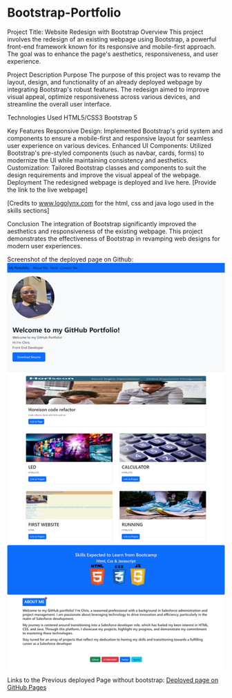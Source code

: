 # Bootstrap-Portfolio
Project Title: Website Redesign with Bootstrap
Overview
This project involves the redesign of an existing webpage using Bootstrap, a powerful front-end framework known for its responsive and mobile-first approach. The goal was to enhance the page's aesthetics, responsiveness, and user experience.

Project Description
Purpose
The purpose of this project was to revamp the layout, design, and functionality of an already deployed webpage by integrating Bootstrap's robust features. The redesign aimed to improve visual appeal, optimize responsiveness across various devices, and streamline the overall user interface.

Technologies Used
HTML5/CSS3
Bootstrap 5

Key Features
Responsive Design: Implemented Bootstrap's grid system and components to ensure a mobile-first and responsive layout for seamless user experience on various devices.
Enhanced UI Components: Utilized Bootstrap's pre-styled components (such as navbar, cards, forms) to modernize the UI while maintaining consistency and aesthetics.
Customization: Tailored Bootstrap classes and components to suit the design requirements and improve the visual appeal of the webpage.
Deployment
The redesigned webpage is deployed and live here. [Provide the link to the live webpage]


[Credits to www.logolynx.com for the html, css and java logo used in the skills sections]


Conclusion
The integration of Bootstrap significantly improved the aesthetics and responsiveness of the existing webpage. This project demonstrates the effectiveness of Bootstrap in revamping web designs for modern user experiences.
 
 Screenshot of the deployed page on Github:
![Homepage](./images/Bootstrap-Portfolio.png)

 Links to the Previous deployed Page without bootstrap:
[Deployed page on GitHub Pages](https://christopher-eze.github.io/myPortfolio/)